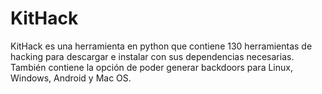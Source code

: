 # KitHack
KitHack es una herramienta en python que contiene 130 herramientas de hacking para descargar e instalar con sus dependencias necesarias. También contiene la opción de poder generar backdoors para Linux, Windows, Android y Mac OS.
